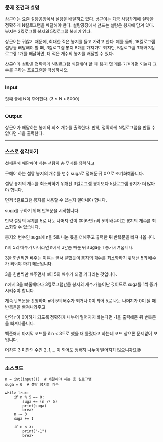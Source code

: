 ### **문제 조건과 설명**

상근이는 요즘 설탕공장에서 설탕을 배달하고 있다. 상근이는 지금 사탕가게에 설탕을 정확하게 N킬로그램을 배달해야 한다. 설탕공장에서 만드는 설탕은 봉지에 담겨 있다. 봉지는 3킬로그램 봉지와 5킬로그램 봉지가 있다.

상근이는 귀찮기 때문에, 최대한 적은 봉지를 들고 가려고 한다. 예를 들어, 18킬로그램 설탕을 배달해야 할 때, 3킬로그램 봉지 6개를 가져가도 되지만, 5킬로그램 3개와 3킬로그램 1개를 배달하면, 더 적은 개수의 봉지를 배달할 수 있다.

상근이가 설탕을 정확하게 N킬로그램 배달해야 할 때, 봉지 몇 개를 가져가면 되는지 그 수를 구하는 프로그램을 작성하시오.

---

### **Input**

첫째 줄에 N이 주어진다. (3 ≤ N ≤ 5000)

---

### **Output**

상근이가 배달하는 봉지의 최소 개수를 출력한다. 만약, 정확하게 N킬로그램을 만들 수 없다면 -1을 출력한다.

---

### **스스로 생각하기**

첫째줄에 배달해야 하는 설탕의 총 무게를 입력하고

구해야 하는 설탕 봉지의 개수를 변수 suga로 정해둔 뒤 0으로 초기화해줍니다.

설탕 봉지의 개수를 최소화하기 위해선 3킬로그램 봉지보다 5킬로그램 봉지가 더 많아야 합니다.

먼저 5킬로그램 봉지를 사용할 수 있는지 알아내야 합니다.

suga를 구하기 위해 반복문을 시작합니다.

만약 설탕의 무게를 5로 나눈 나머지 값이 0이라면 n이 5의 배수이고 봉지의 개수를 최소화할 수 있습니다.

봉지의 변수인 suga에 n을 5로 나눈 몫을 더해주고 출력한 뒤 반복문을 빠져나옵니다.

n이 5의 배수가 아니라면 n에서 3만큼 빼준 뒤 suga를 1 증가시켜줍니다.

3을 한번씩만 빼주는 이유는 앞서 말했듯이 봉지의 개수를 최소화하기 위해선 5의 배수가 되어야 하기 때문입니다.

3을 한번씩만 빼주면서 n이 5의 배수가 되길 기다리는 것입니다.

n에서 3을 뺴줄때마다 3킬로그램만큼 봉지의 개수가 늘어난 것이므로 suga를 1씩 증가시켜줘야 합니다.

계속 반복문을 진행하며 n이 5의 배수가 되거나 0이 되어 5로 나눈 나머지가 0이 될 때 반복문을 빠져나와주고

만약 n이 0이하가 되도록 정확하게 나누어 떨어지지 않는다면 -1을 출력해준 뒤 반복문을 빠져나옵니다.

백준에서 마지막 코드를 if n < 3으로 했을 때 틀렸다고 하는데 코드 상으론 문제없어 보입니다.

어차피 3 미만의 수인 2, 1,... 이 되어도 정확히 나누어 떨어지지 않으니까요😓

---

### **소스코드**

```
n = int(input())  # 배달해야 하는 총 킬로그램
suga = 0  # 설탕 봉지의 개수

while True:
    if n % 5 == 0:
        suga += (n // 5)
        print(suga)
        break
    n -= 3
    suga += 1

    if n < 3:
        print("-1")
        break
```
